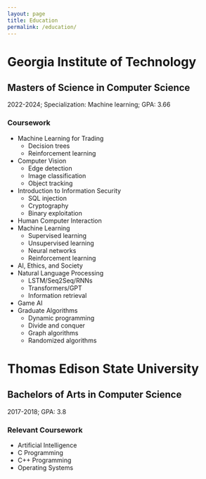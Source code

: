 ```yaml
---
layout: page
title: Education
permalink: /education/
---
```


# Georgia Institute of Technology

## Masters of Science in Computer Science

2022-2024; Specialization: Machine learning; GPA: 3.66

### Coursework
- Machine Learning for Trading
  - Decision trees
  - Reinforcement learning
- Computer Vision
  - Edge detection
  - Image classification
  - Object tracking
- Introduction to Information Security
  - SQL injection
  - Cryptography
  - Binary exploitation
- Human Computer Interaction
- Machine Learning
  - Supervised learning
  - Unsupervised learning
  - Neural networks
  - Reinforcement learning
- AI, Ethics, and Society
- Natural Language Processing
  - LSTM/Seq2Seq/RNNs
  - Transformers/GPT
  - Information retrieval
- Game AI
- Graduate Algorithms
  - Dynamic programming
  - Divide and conquer 
  - Graph algorithms
  - Randomized algorithms

# Thomas Edison State University

## Bachelors of Arts in Computer Science

2017-2018; GPA: 3.8

### Relevant Coursework

- Artificial Intelligence
- C Programming
- C++ Programming
- Operating Systems
